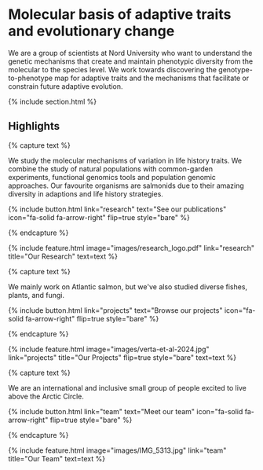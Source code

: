 ---
---

# Molecular basis of adaptive traits and evolutionary change

We are a group of scientists at Nord University who want to understand the genetic mechanisms that create and maintain phenotypic diversity from the molecular to the species level. We work towards discovering the genotype-to-phenotype map for adaptive traits and the mechanisms that facilitate or constrain future adaptive evolution.  

{% include section.html %}

## Highlights

{% capture text %}

We study the molecular mechanisms of variation in life history traits. We combine the study of natural populations with common-garden experiments, functional genomics tools and population genomic approaches. Our favourite organisms are salmonids due to their amazing diversity in adaptions and life history strategies.

{%
  include button.html
  link="research"
  text="See our publications"
  icon="fa-solid fa-arrow-right"
  flip=true
  style="bare"
%}

{% endcapture %}

{%
  include feature.html
  image="images/research_logo.pdf"
  link="research"
  title="Our Research"
  text=text
%}

{% capture text %}

We mainly work on Atlantic salmon, but we've also studied diverse fishes, plants, and fungi.

{%
  include button.html
  link="projects"
  text="Browse our projects"
  icon="fa-solid fa-arrow-right"
  flip=true
  style="bare"
%}

{% endcapture %}

{%
  include feature.html
  image="images/verta-et-al-2024.jpg"
  link="projects"
  title="Our Projects"
  flip=true
  style="bare"
  text=text
%}

{% capture text %}

We are an international and inclusive small group of people excited to live above the Arctic Circle.

{%
  include button.html
  link="team"
  text="Meet our team"
  icon="fa-solid fa-arrow-right"
  flip=true
  style="bare"
%}

{% endcapture %}

{%
  include feature.html
  image="images/IMG_5313.jpg"
  link="team"
  title="Our Team"
  text=text
%}

